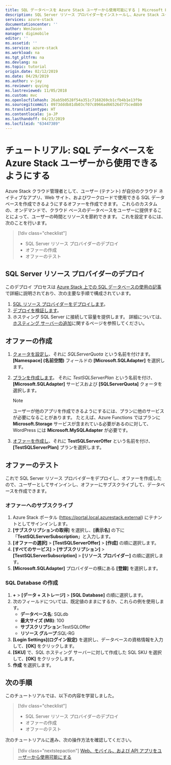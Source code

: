 ```yaml
---
title: SQL データベースを Azure Stack ユーザーから使用可能にする | Microsoft Docs
description: SQL Server リソース プロバイダーをインストールし、Azure Stack ユーザーが SQL データベースを作成できるようにするオファーを作成するためのチュートリアル。
services: azure-stack
documentationcenter: ''
author: WenJason
manager: digimobile
editor: ''
ms.assetid: ''
ms.service: azure-stack
ms.workload: na
ms.tgt_pltfrm: na
ms.devlang: na
ms.topic: tutorial
origin.date: 02/12/2019
ms.date: 04/29/2019
ms.author: v-jay
ms.reviewer: quying
ms.lastreviewed: 11/05/2018
ms.custom: mvc
ms.openlocfilehash: 26ab5b0528f54a351c7168269cb1cfb4b1e13f9e
ms.sourcegitcommit: 0973dddb81db03cf07c8966ad66526d775ced8b9
ms.translationtype: HT
ms.contentlocale: ja-JP
ms.lasthandoff: 04/23/2019
ms.locfileid: "63447389"
---
```

# <a name="tutorial-make-sql-databases-available-to-your-azure-stack-users"></a>チュートリアル: SQL データベースを Azure Stack ユーザーから使用できるようにする

Azure Stack クラウド管理者として、ユーザー (テナント) が自分のクラウド ネイティブなアプリ、Web サイト、およびワークロードで使用できる SQL データベースを作成できるようにするオファーを作成できます。 これらのカスタムの、オンデマンドで、クラウド ベースのデータベースをユーザーに提供することによって、ユーザーの時間とリソースを節約できます。 これを設定するには、次のことを行います。

> [!div class="checklist"]
> * SQL Server リソース プロバイダーのデプロイ
> * オファーの作成
> * オファーのテスト

## <a name="deploy-the-sql-server-resource-provider"></a>SQL Server リソース プロバイダーのデプロイ

このデプロイ プロセスは [Azure Stack 上での SQL データベースの使用の記事](azure-stack-sql-resource-provider-deploy.md)で詳細に説明されており、次の主要な手順で構成されています。

1. [SQL リソース プロバイダーをデプロイします](azure-stack-sql-resource-provider-deploy.md)。
2. [デプロイを検証します](azure-stack-sql-resource-provider-deploy.md#verify-the-deployment-using-the-azure-stack-portal)。
3. ホスティング SQL Server に接続して容量を提供します。 詳細については、[ホスティング サーバーの追加](azure-stack-sql-resource-provider-hosting-servers.md)に関するページを参照してください。

## <a name="create-an-offer"></a>オファーの作成

1.  [クォータを設定し](azure-stack-plan-offer-quota-overview.md )、それに *SQLServerQuota* という名前を付けます。 **[Namespace] (名前空間)** フィールドの **[Microsoft.SQLAdapter]** を選択します。
2.  [プランを作成します](azure-stack-create-plan.md)。 それに *TestSQLServerPlan* という名前を付け、**[Microsoft.SQLAdapter]** サービスおよび **[SQLServerQuota]** クォータを選択します。

    > [!NOTE]
    > ユーザーが他のアプリを作成できるようにするには、プランに他のサービスが必要になることがあります。 たとえば、Azure Functions ではプランに **Microsoft.Storage** サービスが含まれている必要があるのに対して、WordPress には **Microsoft.MySQLAdapter** が必要です。

3.  [オファーを作成し](azure-stack-create-offer.md)、それに **TestSQLServerOffer** という名前を付け、**[TestSQLServerPlan]** プランを選択します。

## <a name="test-the-offer"></a>オファーのテスト

これで SQL Server リソース プロバイダーをデプロイし、オファーを作成したので、ユーザーとしてサインインし、オファーにサブスクライブして、データベースを作成できます。

### <a name="subscribe-to-the-offer"></a>オファーへのサブスクライブ

1. Azure Stack ポータル (https://portal.local.azurestack.external) にテナントとしてサインインします。
2. **[サブスクリプションの取得]** を選択し、**[表示名]** の下に「**TestSQLServerSubscription**」と入力します。
3. **[オファーの選択]** > **[TestSQLServerOffer]** > **[作成]** の順に選択します。
4. **[すべてのサービス]** > **[サブスクリプション]** > **[TestSQLServerSubscription]** > **[リソース プロバイダー]** の順に選択します。
5. **[Microsoft.SQLAdapter]** プロバイダーの横にある **[登録]** を選択します。

### <a name="create-a-sql-database"></a>SQL Database の作成

1. **+** > **[データ + ストレージ]** > **[SQL Database]** の順に選択します。
2. 次のフィールドについては、既定値のままにするか、これらの例を使用します。
    - **データベース名**: SQLdb
    - **最大サイズ (MB)**: 100
    - **サブスクリプション**:TestSQLOffer
    - **リソース グループ**:SQL-RG
3. **[Login Settings]\(ログイン設定\)** を選択し、データベースの資格情報を入力して、**[OK]** をクリックします。
4. **[SKU]** で、SQL ホスティング サーバーに対して作成した SQL SKU を選択して、**[OK]** をクリックします。
5. **作成** を選択します。

## <a name="next-steps"></a>次の手順

このチュートリアルでは、以下の内容を学習しました。

> [!div class="checklist"]
> * SQL Server リソース プロバイダーのデプロイ
> * オファーの作成
> * オファーのテスト

次のチュートリアルに進み、次の操作方法を確認してください。

> [!div class="nextstepaction"]
> [Web、モバイル、および API アプリをユーザーから使用可能にする]( azure-stack-tutorial-app-service.md)

<!-- Update_Description: wording update -->